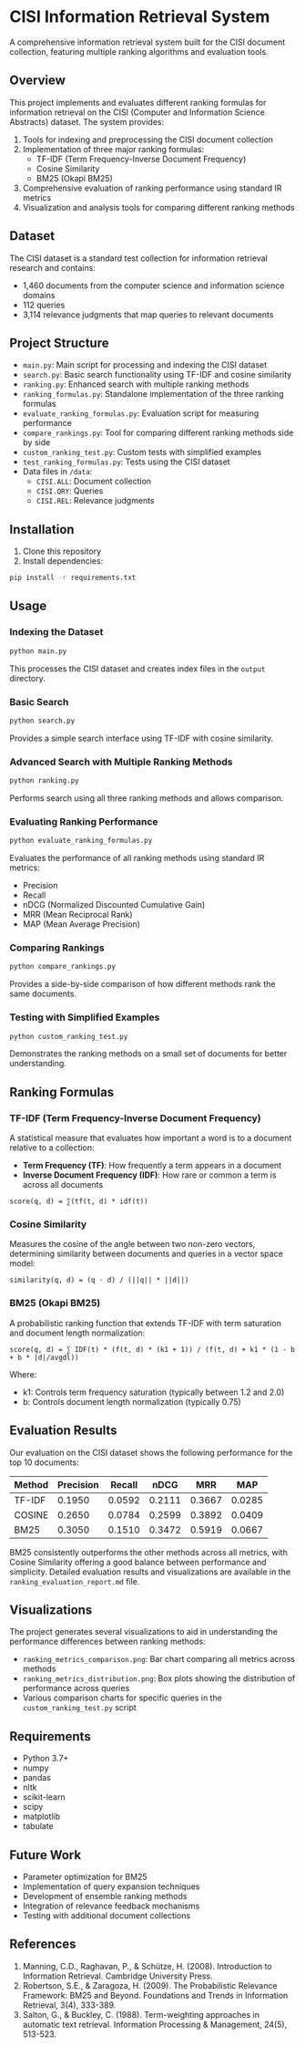 # CISI Information Retrieval System

A comprehensive information retrieval system built for the CISI document collection, featuring multiple ranking algorithms and evaluation tools.

## Overview

This project implements and evaluates different ranking formulas for information retrieval on the CISI (Computer and Information Science Abstracts) dataset. The system provides:

1. Tools for indexing and preprocessing the CISI document collection
2. Implementation of three major ranking formulas:
   - TF-IDF (Term Frequency-Inverse Document Frequency)
   - Cosine Similarity
   - BM25 (Okapi BM25)
3. Comprehensive evaluation of ranking performance using standard IR metrics
4. Visualization and analysis tools for comparing different ranking methods

## Dataset

The CISI dataset is a standard test collection for information retrieval research and contains:
- 1,460 documents from the computer science and information science domains
- 112 queries
- 3,114 relevance judgments that map queries to relevant documents

## Project Structure

- `main.py`: Main script for processing and indexing the CISI dataset
- `search.py`: Basic search functionality using TF-IDF and cosine similarity
- `ranking.py`: Enhanced search with multiple ranking methods
- `ranking_formulas.py`: Standalone implementation of the three ranking formulas
- `evaluate_ranking_formulas.py`: Evaluation script for measuring performance
- `compare_rankings.py`: Tool for comparing different ranking methods side by side
- `custom_ranking_test.py`: Custom tests with simplified examples
- `test_ranking_formulas.py`: Tests using the CISI dataset
- Data files in `/data`:
  - `CISI.ALL`: Document collection
  - `CISI.QRY`: Queries
  - `CISI.REL`: Relevance judgments

## Installation

1. Clone this repository
2. Install dependencies:

```bash
pip install -r requirements.txt
```

## Usage

### Indexing the Dataset

```bash
python main.py
```

This processes the CISI dataset and creates index files in the `output` directory.

### Basic Search

```bash
python search.py
```

Provides a simple search interface using TF-IDF with cosine similarity.

### Advanced Search with Multiple Ranking Methods

```bash
python ranking.py
```

Performs search using all three ranking methods and allows comparison.

### Evaluating Ranking Performance

```bash
python evaluate_ranking_formulas.py
```

Evaluates the performance of all ranking methods using standard IR metrics:
- Precision
- Recall
- nDCG (Normalized Discounted Cumulative Gain)
- MRR (Mean Reciprocal Rank)
- MAP (Mean Average Precision)

### Comparing Rankings

```bash
python compare_rankings.py
```

Provides a side-by-side comparison of how different methods rank the same documents.

### Testing with Simplified Examples

```bash
python custom_ranking_test.py
```

Demonstrates the ranking methods on a small set of documents for better understanding.

## Ranking Formulas

### TF-IDF (Term Frequency-Inverse Document Frequency)

A statistical measure that evaluates how important a word is to a document relative to a collection:
- **Term Frequency (TF)**: How frequently a term appears in a document
- **Inverse Document Frequency (IDF)**: How rare or common a term is across all documents

```
score(q, d) = ∑(tf(t, d) * idf(t))
```

### Cosine Similarity

Measures the cosine of the angle between two non-zero vectors, determining similarity between documents and queries in a vector space model:

```
similarity(q, d) = (q · d) / (||q|| * ||d||)
```

### BM25 (Okapi BM25)

A probabilistic ranking function that extends TF-IDF with term saturation and document length normalization:

```
score(q, d) = ∑ IDF(t) * (f(t, d) * (k1 + 1)) / (f(t, d) + k1 * (1 - b + b * |d|/avgdl))
```

Where:
- k1: Controls term frequency saturation (typically between 1.2 and 2.0)
- b: Controls document length normalization (typically 0.75)

## Evaluation Results

Our evaluation on the CISI dataset shows the following performance for the top 10 documents:

| Method | Precision | Recall | nDCG | MRR | MAP |
|--------|-----------|--------|------|-----|-----|
| TF-IDF | 0.1950 | 0.0592 | 0.2111 | 0.3667 | 0.0285 |
| COSINE | 0.2650 | 0.0784 | 0.2599 | 0.3892 | 0.0409 |
| BM25 | 0.3050 | 0.1510 | 0.3472 | 0.5919 | 0.0667 |

BM25 consistently outperforms the other methods across all metrics, with Cosine Similarity offering a good balance between performance and simplicity. Detailed evaluation results and visualizations are available in the `ranking_evaluation_report.md` file.

## Visualizations

The project generates several visualizations to aid in understanding the performance differences between ranking methods:

- `ranking_metrics_comparison.png`: Bar chart comparing all metrics across methods
- `ranking_metrics_distribution.png`: Box plots showing the distribution of performance across queries
- Various comparison charts for specific queries in the `custom_ranking_test.py` script

## Requirements

- Python 3.7+
- numpy
- pandas
- nltk
- scikit-learn
- scipy
- matplotlib
- tabulate

## Future Work

- Parameter optimization for BM25
- Implementation of query expansion techniques
- Development of ensemble ranking methods
- Integration of relevance feedback mechanisms
- Testing with additional document collections

## References

1. Manning, C.D., Raghavan, P., & Schütze, H. (2008). Introduction to Information Retrieval. Cambridge University Press.
2. Robertson, S.E., & Zaragoza, H. (2009). The Probabilistic Relevance Framework: BM25 and Beyond. Foundations and Trends in Information Retrieval, 3(4), 333-389.
3. Salton, G., & Buckley, C. (1988). Term-weighting approaches in automatic text retrieval. Information Processing & Management, 24(5), 513-523. 